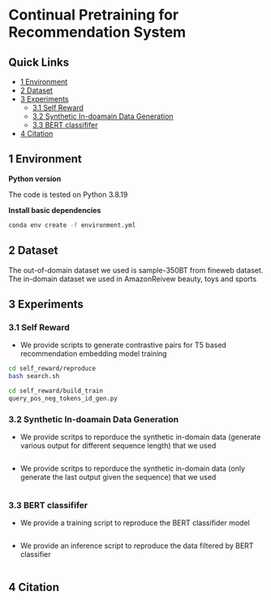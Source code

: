 # Continual Pretraining for Recommendation System


## Quick Links

- [1 Environment](#1-environment)
- [2 Dataset](#2-dataset)
- [3 Experiments](#3-experiments)
  - [3.1 Self Reward](#31-Self-Reward)
  - [3.2 Synthetic In-doamain Data Generation](#32-Synthetic-In-doamain-Data-Generation)
  - [3.3 BERT classififer](#33-BERT-classififer)
- [4 Citation](#4-citation)

## 1 Environment

**Python version**

The code is tested on Python 3.8.19

**Install basic dependencies**

```bash
conda env create -f environment.yml 
```

## 2 Dataset
The out-of-domain dataset we used is sample-350BT from fineweb dataset. The in-domain dataset we used in AmazonReivew beauty, toys and sports

## 3 Experiments


### 3.1 Self Reward

- We provide scripts to generate contrastive pairs for T5 based recommendation embedding model training

```bash
cd self_reward/reproduce
bash search.sh

cd self_reward/build_train
query_pos_neg_tokens_id_gen.py
```


### 3.2 Synthetic In-doamain Data Generation

- We provide scritps to reporduce the synthetic in-domain data (generate various output for different sequence length) that we used

```bash

```

- We provide scritps to reporduce the synthetic in-domain data (only generate the last output given the sequence) that we used

```bash

```


### 3.3 BERT classififer

- We provide a training script to reproduce the BERT classifider model

```bash

```

- We provide an inference script to reproduce the data filtered by BERT classifier
```bash

```

## 4 Citation

